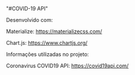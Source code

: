 "#COVID-19 API"

Desenvolvido com:

Materialize: https://materializecss.com/

Chart.js: https://www.chartjs.org/

Informações utilizadas no projeto:

Coronavirus COVID19 API: https://covid19api.com/